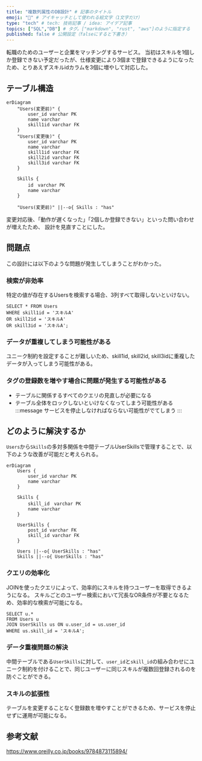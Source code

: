 ```yaml
---
title: "複数列属性のDB設計" # 記事のタイトル
emoji: "💭" # アイキャッチとして使われる絵文字（1文字だけ）
type: "tech" # tech: 技術記事 / idea: アイデア記事
topics: ["SQL","DB"] # タグ。["markdown", "rust", "aws"]のように指定する
published: false # 公開設定（falseにすると下書き）
---
```

転職のためのユーザーと企業をマッチングするサービス。
当初はスキルを1個しか登録できない予定だったが、仕様変更により3個まで登録できるようになったため、とりあえずスキルidカラムを3個に増やして対応した。

## テーブル構造

```mermaid
erDiagram
    "Users(変更前)" {
        user_id varchar PK
        name varchar
        skill1id varchar FK
    }
    "Users(変更後)" {
        user_id varchar PK
        name varchar
        skill1id varchar FK
        skill2id varchar FK
        skill3id varchar FK
    }

    Skills {
        id　varchar PK
        name varchar
    }

    "Users(変更前)" ||--o{ Skills : "has"
```
変更対応後、「動作が遅くなった」「2個しか登録できない」といった問い合わせが増えたため、
設計を見直すことにした。

## 問題点
この設計には以下のような問題が発生してしまうことがわかった。
### 検索が非効率
特定の値が存在するUsersを検索する場合、3列すべて取得しないといけない。
```
SELECT * FROM Users
WHERE skill1id = 'スキルA'
OR skill2id = 'スキルA'
OR skill3id = 'スキルA';
```

### データが重複してしまう可能性がある
ユニーク制約を設定することが難しいため、skill1id, skill2id, skill3idに重複したデータが入ってしまう可能性がある。

### タグの登録数を増やす場合に問題が発生する可能性がある
- テーブルに関係するすべてのクエリの見直しが必要になる
- テーブル全体をロックしないといけなくなってしまう可能性がある
:::message
サービスを停止しなければならない可能性がでてしまう
:::

## どのように解決するか
`Users`から`Skills`の多対多関係を中間テーブルUserSkillsで管理することで、以下のような改善が可能だと考えられる。
```mermaid
erDiagram
    Users {
        user_id varchar PK
        name varchar
    }

    Skills {
        skill_id　varchar PK
        name varchar
    }

    UserSkills {
        post_id varchar FK
        skill_id varchar FK
    }

    Users ||--o{ UserSkills : "has"
    Skills ||--o{ UserSkills : "has"
```
### クエリの効率化
JOINを使ったクエリによって、効率的にスキルを持つユーザーを取得できるようになる。
スキルごとのユーザー検索において冗長なOR条件が不要となるため、効率的な検索が可能になる。
```
SELECT u.*
FROM Users u
JOIN UserSkills us ON u.user_id = us.user_id
WHERE us.skill_id = 'スキルA';
```
### データ重複問題の解決
中間テーブルである`UserSkills`に対して、`user_id`と`skill_id`の組み合わせにユニーク制約を付けることで、同じユーザーに同じスキルが複数回登録されるのを防ぐことができる。

### スキルの拡張性
テーブルを変更することなく登録数を増やすことができるため、サービスを停止せずに運用が可能になる。

## 参考文献
https://www.oreilly.co.jp/books/9784873115894/

